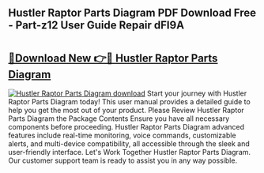 ## Hustler Raptor Parts Diagram PDF Download Free - Part-z12 User Guide Repair dFI9A

# <h2><a href="http://dfs8uwg.blite.top/?on=Hustler+Raptor+Parts+Diagram">🔗Download New 👉🔴 Hustler Raptor Parts Diagram</a></h2>

[![Hustler Raptor Parts Diagram download](https://i.imgur.com/lujVjoI.png)](http://dfs8uwg.blite.top/?on=Hustler+Raptor+Parts+Diagram)
Start your journey with Hustler Raptor Parts Diagram today! This user manual provides a detailed guide to help you get the most out of your product. Please Review Hustler Raptor Parts Diagram the Package Contents Ensure you have all necessary components before proceeding. Hustler Raptor Parts Diagram advanced features include real-time monitoring, voice commands, customizable alerts, and multi-device compatibility, all accessible through the sleek and user-friendly interface. Let's Work Together Hustler Raptor Parts Diagram. Our customer support team is ready to assist you in any way possible.
